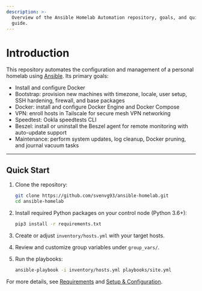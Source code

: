 ```yaml
---
description: >-
  Overview of the Ansible Homelab Automation repository, goals, and quick start
  guide.
---
```


# Introduction

This repository automates the configuration and management of a personal homelab using [Ansible](https://www.ansible.com/). Its primary goals:

* Install and configure Docker
* Bootstrap: provision new machines with timezone, locale, user setup, SSH hardening, firewall, and base packages
* Docker: install and configure Docker Engine and Docker Compose
* VPN: enroll hosts in Tailscale for secure mesh VPN networking
* Speedtest:  Ookla speedtests CLI
* Beszel: install or uninstall the Beszel agent for remote monitoring with auto-update support
* Maintenance: perform system updates, log cleanup, Docker pruning, and journal vacuum tasks

***

## Quick Start

1.  Clone the repository:

    ```bash
    git clone https://github.com/svenvg93/ansible-homelab.git
    cd ansible-homelab
    ```
2.  Install required Python packages on your control node (Python 3.6+):

    ```bash
    pip3 install -r requirements.txt
    ```
3. Create or adjust `inventory/hosts.yml` with your target hosts.
4. Review and customize group variables under `group_vars/`.
5.  Run the playbooks:

    ```bash
    ansible-playbook -i inventory/hosts.yml playbooks/site.yml
    ```

For more details, see [Requirements](setup-and-configuration/requirements.md) and [Setup & Configuration](broken-reference).
